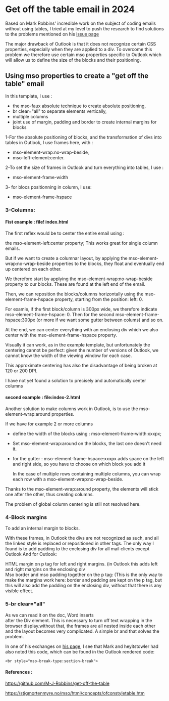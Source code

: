 # Get off the table email in 2024

Based on Mark Robbins' incredible work on the subject of coding emails without using tables, I tried at my level to push the research to find solutions to the problems mentioned on his [issue page](https://github.com/M-J-Robbins/get-off-the-table/issues)

The major drawback of Outlook is that it does not recognize certain CSS properties, especially when they are applied to a div. To overcome this problem we therefore use certain mso properties specific to Outlook which will allow us to define the size of the blocks and their positioning.

## Using mso properties to create a "get off the table" email

In this template, I use : 

- the mso-faux absolute technique to create absolute positioning, 
- br clear="all" to separate elements vertically,
- multiple columns
- joint use of margin, padding and border to create internal margins for blocks

1-For the absolute positioning of blocks, and the transformation of divs into tables in Outlook, I use frames here, with :

- mso-element-wrap:no-wrap-beside, 
- mso-left-element:center.


2-To set the size of frames in Outlook and turn everything into tables, I use :

- mso-element-frame-width

3- for blocs positionning in column, I use:

- mso-element-frame-hspace

### 3-Columns:

#### Fist example : file! index.html

The first reflex would be to center the entire email using :

the mso-element-left:center property; This works great for single column emails.

But if we want to create a columnar layout, by applying the mso-element-wrap:no-wrap-beside properties to the blocks, they float and eventually end up centered on each other.


We therefore start by applying the mso-element-wrap:no-wrap-beside property to our blocks. These are found at the left end of the email.

Then, we can reposition the blocks/columns horizontally using the mso-element-frame-hspace property, starting from the position: left: 0. 

For examle, if the first block/column is 300px wide, we therefore indicate mso-element-frame-hspace: 0. Then for the second mso-element-frame-hspace:300px (or more if we want some gutter between colums) and so on.

At the end, we can center everything with an enclosing div which we also center with the mso-element-frame-hspace property.

Visually it can work, as in the example template, but unfortunately the centering cannot be perfect: given the number of versions of Outlook, we cannot know the width of the viewing window for each case.

This approximate centering has also the disadvantage of being broken at 120 or 200 DPI. 

I have not yet found a solution to precisely and automatically center columns

#### second example : file:index-2.html

Another solution to make columns work in Outlook, is to use the mso-element-wrap:around properties.

If we have for example 2 or more columns
- define the width of the blocks using : mso-element-frame-width:xxxpx;
- Set mso-element-wrap:around on the blocks, the last one doesn't need it.
- for the gutter : mso-element-frame-hspace:xxxpx adds space on the left and right side, so you have to choose on which block you add it

  In the case of multiple rows containing multiple columns, you can wrap each row with a mso-element-wrap:no-wrap-beside.

  
Thanks to the mso-element-wrap:around property, the elements will stick one after the other, thus creating columns.

The problem of global column centering is still not resolved here.


### 4-Block margins

To add an internal margin to blocks.

With these frames, in Outlook the divs are not recognized as such, and all the linked style is replaced or repositioned in other tags.
The only way I found is to add padding to the enclosing div for all mail clients except Outlook
And for Outlook:

HTML margin on p tag for left and right margins. (in Outlook this adds left and right margins on the enclosing div  
Mso border and mso padding together on the p tag: (This is the only way to make the margins work here: border and padding are kept on the p tag, but this will also add the padding on the enclosing div, without that there is any visible effect.

### 5-br clear="all"

As we can read it on the doc, Word inserts <br clear=ALL> after the Div element. This is necessary to turn off text wrapping in the browser display.without that, the frames are all nested inside each other and the layout becomes very complicated. A simple br and that solves the problem.


In one of his exchanges on [his page](https://github.com/M-J-Robbins/get-off-the-table/issues/3), I see that Mark and heyitstowler had also noted this code, which can be found in the Outlook rendered code:

```
<br style="mso-break-type:section-break">
```


#### References : 

https://github.com/M-J-Robbins/get-off-the-table

https://stigmortenmyre.no/mso/html/concepts/ofconstyletable.htm
